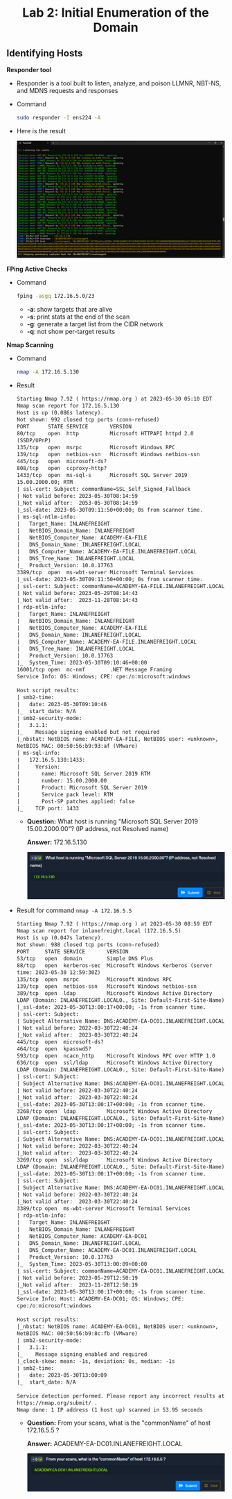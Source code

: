 <div align='center'>

# **Lab 2: Initial Enumeration of the Domain** 

</div>

## **Identifying Hosts**

**Responder tool**

- Responder is a tool built to listen, analyze, and poison LLMNR, NBT-NS, and MDNS requests and responses

- Command

    ```zsh
    sudo responder -I ens224 -A
    ```

- Here is the result

    ![](../imgs/Lab/Lab3/1.png)
    
**FPing Active Checks**
    
- Command

    ```zsh
    fping -asgq 172.16.5.0/23
    ```
    
    - **-a**: show targets that are alive
    - **-s**: print stats at the end of the scan
    - **-g**: generate a target list from the CIDR network
    - **-q**: not show per-target results

**Nmap Scanning**

- Command

    ```zsh
    nmap -A 172.16.5.130
    ```
- Result

    ```
    Starting Nmap 7.92 ( https://nmap.org ) at 2023-05-30 05:10 EDT
    Nmap scan report for 172.16.5.130
    Host is up (0.086s latency).
    Not shown: 992 closed tcp ports (conn-refused)
    PORT      STATE SERVICE       VERSION
    80/tcp    open  http          Microsoft HTTPAPI httpd 2.0 (SSDP/UPnP)
    135/tcp   open  msrpc         Microsoft Windows RPC
    139/tcp   open  netbios-ssn   Microsoft Windows netbios-ssn
    445/tcp   open  microsoft-ds?
    808/tcp   open  ccproxy-http?
    1433/tcp  open  ms-sql-s      Microsoft SQL Server 2019 15.00.2000.00; RTM
    | ssl-cert: Subject: commonName=SSL_Self_Signed_Fallback
    | Not valid before: 2023-05-30T08:14:59
    |_Not valid after:  2053-05-30T08:14:59
    |_ssl-date: 2023-05-30T09:11:50+00:00; 0s from scanner time.
    | ms-sql-ntlm-info:
    |   Target_Name: INLANEFREIGHT
    |   NetBIOS_Domain_Name: INLANEFREIGHT
    |   NetBIOS_Computer_Name: ACADEMY-EA-FILE
    |   DNS_Domain_Name: INLANEFREIGHT.LOCAL
    |   DNS_Computer_Name: ACADEMY-EA-FILE.INLANEFREIGHT.LOCAL
    |   DNS_Tree_Name: INLANEFREIGHT.LOCAL
    |_  Product_Version: 10.0.17763
    3389/tcp  open  ms-wbt-server Microsoft Terminal Services
    |_ssl-date: 2023-05-30T09:11:50+00:00; 0s from scanner time.
    | ssl-cert: Subject: commonName=ACADEMY-EA-FILE.INLANEFREIGHT.LOCAL
    | Not valid before: 2023-05-29T08:14:43
    |_Not valid after:  2023-11-28T08:14:43
    | rdp-ntlm-info:
    |   Target_Name: INLANEFREIGHT
    |   NetBIOS_Domain_Name: INLANEFREIGHT
    |   NetBIOS_Computer_Name: ACADEMY-EA-FILE
    |   DNS_Domain_Name: INLANEFREIGHT.LOCAL
    |   DNS_Computer_Name: ACADEMY-EA-FILE.INLANEFREIGHT.LOCAL
    |   DNS_Tree_Name: INLANEFREIGHT.LOCAL
    |   Product_Version: 10.0.17763
    |_  System_Time: 2023-05-30T09:10:46+00:00
    16001/tcp open  mc-nmf        .NET Message Framing
    Service Info: OS: Windows; CPE: cpe:/o:microsoft:windows

    Host script results:
    | smb2-time:
    |   date: 2023-05-30T09:10:46
    |_  start_date: N/A
    | smb2-security-mode:
    |   3.1.1:
    |_    Message signing enabled but not required
    |_nbstat: NetBIOS name: ACADEMY-EA-FILE, NetBIOS user: <unknown>, NetBIOS MAC: 00:50:56:b9:93:af (VMware)
    | ms-sql-info:
    |   172.16.5.130:1433:
    |     Version:
    |       name: Microsoft SQL Server 2019 RTM
    |       number: 15.00.2000.00
    |       Product: Microsoft SQL Server 2019
    |       Service pack level: RTM
    |       Post-SP patches applied: false
    |_    TCP port: 1433
    ```
    - **Question:** What host is running "Microsoft SQL Server 2019 15.00.2000.00"? (IP address, not Resolved name)
        
        **Answer:** 172.16.5.130

        ![](../imgs/Lab/Lab3/2.png)

- Result for command `nmap -A 172.16.5.5`

    ```
    Starting Nmap 7.92 ( https://nmap.org ) at 2023-05-30 08:59 EDT
    Nmap scan report for inlanefreight.local (172.16.5.5)
    Host is up (0.047s latency).
    Not shown: 988 closed tcp ports (conn-refused)
    PORT     STATE SERVICE       VERSION
    53/tcp   open  domain        Simple DNS Plus
    88/tcp   open  kerberos-sec  Microsoft Windows Kerberos (server time: 2023-05-30 12:59:30Z)
    135/tcp  open  msrpc         Microsoft Windows RPC
    139/tcp  open  netbios-ssn   Microsoft Windows netbios-ssn
    389/tcp  open  ldap          Microsoft Windows Active Directory LDAP (Domain: INLANEFREIGHT.LOCAL0., Site: Default-First-Site-Name)
    |_ssl-date: 2023-05-30T13:00:17+00:00; -1s from scanner time.
    | ssl-cert: Subject:
    | Subject Alternative Name: DNS:ACADEMY-EA-DC01.INLANEFREIGHT.LOCAL
    | Not valid before: 2022-03-30T22:40:24
    |_Not valid after:  2023-03-30T22:40:24
    445/tcp  open  microsoft-ds?
    464/tcp  open  kpasswd5?
    593/tcp  open  ncacn_http    Microsoft Windows RPC over HTTP 1.0
    636/tcp  open  ssl/ldap      Microsoft Windows Active Directory LDAP (Domain: INLANEFREIGHT.LOCAL0., Site: Default-First-Site-Name)
    | ssl-cert: Subject:
    | Subject Alternative Name: DNS:ACADEMY-EA-DC01.INLANEFREIGHT.LOCAL
    | Not valid before: 2022-03-30T22:40:24
    |_Not valid after:  2023-03-30T22:40:24
    |_ssl-date: 2023-05-30T13:00:17+00:00; -1s from scanner time.
    3268/tcp open  ldap          Microsoft Windows Active Directory LDAP (Domain: INLANEFREIGHT.LOCAL0., Site: Default-First-Site-Name)
    |_ssl-date: 2023-05-30T13:00:17+00:00; -1s from scanner time.
    | ssl-cert: Subject:
    | Subject Alternative Name: DNS:ACADEMY-EA-DC01.INLANEFREIGHT.LOCAL
    | Not valid before: 2022-03-30T22:40:24
    |_Not valid after:  2023-03-30T22:40:24
    3269/tcp open  ssl/ldap      Microsoft Windows Active Directory LDAP (Domain: INLANEFREIGHT.LOCAL0., Site: Default-First-Site-Name)
    |_ssl-date: 2023-05-30T13:00:17+00:00; -1s from scanner time.
    | ssl-cert: Subject:
    | Subject Alternative Name: DNS:ACADEMY-EA-DC01.INLANEFREIGHT.LOCAL
    | Not valid before: 2022-03-30T22:40:24
    |_Not valid after:  2023-03-30T22:40:24
    3389/tcp open  ms-wbt-server Microsoft Terminal Services
    | rdp-ntlm-info:
    |   Target_Name: INLANEFREIGHT
    |   NetBIOS_Domain_Name: INLANEFREIGHT
    |   NetBIOS_Computer_Name: ACADEMY-EA-DC01
    |   DNS_Domain_Name: INLANEFREIGHT.LOCAL
    |   DNS_Computer_Name: ACADEMY-EA-DC01.INLANEFREIGHT.LOCAL
    |   Product_Version: 10.0.17763
    |_  System_Time: 2023-05-30T13:00:09+00:00
    | ssl-cert: Subject: commonName=ACADEMY-EA-DC01.INLANEFREIGHT.LOCAL
    | Not valid before: 2023-05-29T12:50:19
    |_Not valid after:  2023-11-28T12:50:19
    |_ssl-date: 2023-05-30T13:00:17+00:00; -1s from scanner time.
    Service Info: Host: ACADEMY-EA-DC01; OS: Windows; CPE: cpe:/o:microsoft:windows

    Host script results:
    |_nbstat: NetBIOS name: ACADEMY-EA-DC01, NetBIOS user: <unknown>, NetBIOS MAC: 00:50:56:b9:8c:fb (VMware)
    | smb2-security-mode:
    |   3.1.1:
    |_    Message signing enabled and required
    |_clock-skew: mean: -1s, deviation: 0s, median: -1s
    | smb2-time:
    |   date: 2023-05-30T13:00:09
    |_  start_date: N/A

    Service detection performed. Please report any incorrect results at https://nmap.org/submit/ .
    Nmap done: 1 IP address (1 host up) scanned in 53.95 seconds
    ```
    - **Question:** From your scans, what is the "commonName" of host 172.16.5.5 ?
        
        **Answer:** ACADEMY-EA-DC01.INLANEFREIGHT.LOCAL

        ![](../imgs/Lab/Lab3/3.png)
